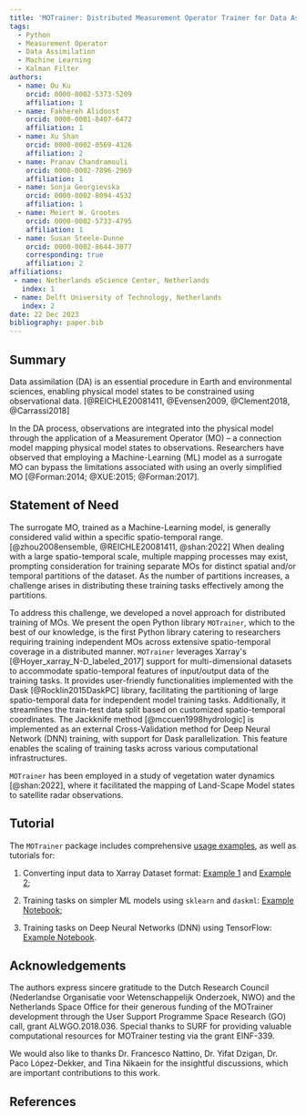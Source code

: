 ```yaml
---
title: 'MOTrainer: Distributed Measurement Operator Trainer for Data Assimilation Applications'
tags:
  - Python
  - Measurement Operator
  - Data Assimilation
  - Machine Learning
  - Kalman Filter
authors:
  - name: Ou Ku
    orcid: 0000-0002-5373-5209
    affiliation: 1 
  - name: Fakhereh Alidoost
    orcid: 0000-0001-8407-6472
    affiliation: 1
  - name: Xu Shan
    orcid: 0000-0002-0569-4326
    affiliation: 2
  - name: Pranav Chandramouli
    orcid: 0000-0002-7896-2969
    affiliation: 1
  - name: Sonja Georgievska
    orcid: 0000-0002-8094-4532
    affiliation: 1
  - name: Meiert W. Grootes
    orcid: 0000-0002-5733-4795
    affiliation: 1 
  - name: Susan Steele-Dunne
    orcid: 0000-0002-8644-3077
    corresponding: true
    affiliation: 2
affiliations:
 - name: Netherlands eScience Center, Netherlands
   index: 1
 - name: Delft University of Technology, Netherlands
   index: 2
date: 22 Dec 2023
bibliography: paper.bib
---
```


## Summary

Data assimilation (DA) is an essential procedure in Earth and environmental sciences, enabling physical model states to be constrained using observational data. [@REICHLE20081411, @Evensen2009, @Clement2018, @Carrassi2018]

In the DA process, observations are integrated into the physical model through the application of a Measurement Operator (MO) – a connection model mapping physical model states to observations. Researchers have observed that employing a Machine-Learning (ML) model as a surrogate MO can bypass the limitations associated with using an overly simplified MO [@Forman:2014; @XUE:2015; @Forman:2017].

## Statement of Need

The surrogate MO, trained as a Machine-Learning model, is generally considered valid within a specific spatio-temporal range.[@zhou2008ensemble, @REICHLE20081411, @shan:2022] When dealing with a large spatio-temporal scale, multiple mapping processes may exist, prompting consideration for training separate MOs for distinct spatial and/or temporal partitions of the dataset. As the number of partitions increases, a challenge arises in distributing these training tasks effectively among the partitions.

To address this challenge, we developed a novel approach for distributed training of MOs. We present the open Python library `MOTrainer`, which to the best of our knowledge, is the first Python library catering to researchers requiring training independent MOs across extensive spatio-temporal coverage in a distributed manner. `MOTrainer` leverages Xarray's [@Hoyer_xarray_N-D_labeled_2017] support for multi-dimensional datasets to accommodate spatio-temporal features of input/output data of the training tasks. It provides user-friendly functionalities implemented with the Dask [@Rocklin2015DaskPC] library, facilitating the partitioning of large spatio-temporal data for independent model training tasks. Additionally, it streamlines the train-test data split based on customized spatio-temporal coordinates. The Jackknife method [@mccuen1998hydrologic] is implemented as an external Cross-Validation method for Deep Neural Network (DNN) training, with support for Dask parallelization. This feature enables the scaling of training tasks across various computational infrastructures.

`MOTrainer` has been employed in a study of vegetation water dynamics [@shan:2022], where it facilitated the mapping of Land-Scape Model states to satellite radar observations.

## Tutorial

The `MOTrainer` package includes comprehensive [usage examples](https://vegewaterdynamics.github.io/motrainer/usage_split/), as well as tutorials for:

1. Converting input data to Xarray Dataset format: [Example 1](https://vegewaterdynamics.github.io/motrainer/notebooks/example_read_from_one_df/) and [Example 2](https://vegewaterdynamics.github.io/motrainer/notebooks/example_read_from_one_df/);

2. Training tasks on simpler ML models using `sklearn` and `daskml`: [Example Notebook](https://vegewaterdynamics.github.io/motrainer/notebooks/example_daskml/);

3. Training tasks on Deep Neural Networks (DNN) using TensorFlow: [Example Notebook](https://vegewaterdynamics.github.io/motrainer/notebooks/example_dnn/).

## Acknowledgements

The authors express sincere gratitude to the Dutch Research Council (Nederlandse Organisatie voor Wetenschappelijk Onderzoek, NWO) and the Netherlands Space Office for their generous funding of the MOTrainer development through the User Support Programme Space Research (GO) call, grant ALWGO.2018.036. Special thanks to SURF for providing valuable computational resources for MOTrainer testing via the grant EINF-339.

We would also like to thanks Dr. Francesco Nattino, Dr. Yifat Dzigan, Dr. Paco López-Dekker, and Tina Nikaein for the insightful discussions, which are important contributions to this work.

## References
